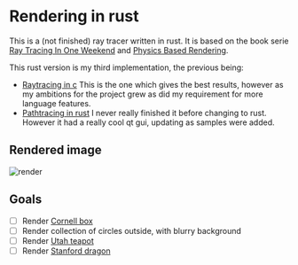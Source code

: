 # Rendering in rust

This is a (not finished) ray tracer written in rust.
It is based on the book serie [Ray Tracing In One Weekend](https://raytracing.github.io/) and [Physics Based Rendering](http://www.pbr-book.org/).

This rust version is my third implementation, the previous being:


- [Raytracing in c](https://git.jtle.dk/raytrace/about/)
    This is the one which gives the best results,
    however as my ambitions for the project grew as did my requirement for more language features.
- [Pathtracing in rust](https://git.jtle.dk/pathtrace/about/)
I never really finished it before changing to rust.
    However it had a really cool qt gui, updating as samples were added.

## Rendered image

![render](https://git.jtle.dk/pathtrace/plain/generated.png?h=rendered)

## Goals

- [ ] Render [Cornell box](https://en.wikipedia.org/wiki/Cornell_box)
- [ ] Render collection of circles outside, with blurry background
- [ ] Render [Utah teapot](https://en.wikipedia.org/wiki/Utah_teapot)
- [ ] Render [Stanford dragon](https://en.wikipedia.org/wiki/Stanford_dragon)
